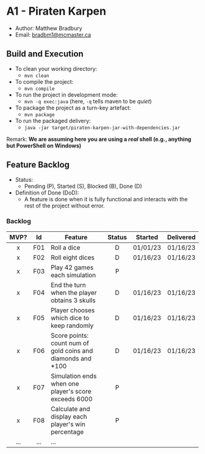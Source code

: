 # A1 - Piraten Karpen

  * Author: Matthew Bradbury
  * Email: bradbm1@mcmaster.ca

## Build and Execution

  * To clean your working directory:
    * `mvn clean`
  * To compile the project:
    * `mvn compile`
  * To run the project in development mode:
    * `mvn -q exec:java` (here, `-q` tells maven to be _quiet_)
  * To package the project as a turn-key artefact:
    * `mvn package`
  * To run the packaged delivery:
    * `java -jar target/piraten-karpen-jar-with-dependencies.jar` 

Remark: **We are assuming here you are using a _real_ shell (e.g., anything but PowerShell on Windows)**

## Feature Backlog

 * Status: 
   * Pending (P), Started (S), Blocked (B), Done (D)
 * Definition of Done (DoD):
   * A feature is done when it is fully functional and interacts with the rest of the project without error.

### Backlog 

| MVP? | Id  | Feature  | Status  |  Started  | Delivered |
| :-:  |:-:  |---       | :-:     | :-:       | :-:       |
| x   | F01 | Roll a dice |  D | 01/01/23 |  01/16/23 |
| x   | F02 | Roll eight dices  |  D | 01/16/23  | 01/16/23 | 
| x   | F03 | Play 42 games each simulation  |  P  |   |
| x   | F04 | End the turn when the player obtains 3 skulls | D | 01/16/23 | 01/16/23 |
| x   | F05 | Player chooses which dice to keep randomly | D | 01/16/23 | 01/16/23 | 
| x   | F06 | Score points: count num of gold coins and diamonds and \*100| D | 01/16/23 | 01/16/23 |
| x   | F07 | Simulation ends when one player's score exceeds 6000 | P | |
| x   | F08 | Calculate and display each player's win percentage | P | | 
| ... | ... | ... |

